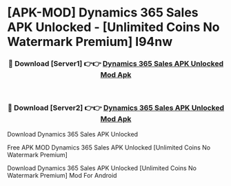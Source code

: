 # [APK-MOD] Dynamics 365 Sales APK Unlocked - [Unlimited Coins No Watermark Premium] l94nw



<div align="center">
<h3>🔴 Download [Server1] 👉👉 <a href="https://momento.my/?title=Dynamics_365_Sales_APK_Unlocked">Dynamics 365 Sales APK Unlocked Mod Apk</a></h3><br>

<h3>🔴 Download [Server2] 👉👉 <a href="https://momento.my/?title=Dynamics_365_Sales_APK_Unlocked">Dynamics 365 Sales APK Unlocked Mod Apk</a></h3>
</div>



Download Dynamics 365 Sales APK Unlocked 

Free APK MOD Dynamics 365 Sales APK Unlocked [Unlimited Coins No Watermark Premium]

Download Dynamics 365 Sales APK Unlocked [Unlimited Coins No Watermark Premium] Mod For Android
